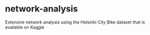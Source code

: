 # network-analysis
Extensive network analysis using the Helsinki City Bike dataset that is available on Kaggle
